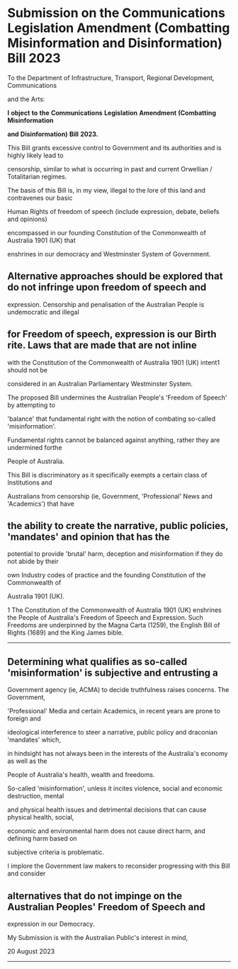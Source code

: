 # Submission on the Communications Legislation Amendment (Combatting Misinformation and Disinformation) Bill 2023

To the Department of Infrastructure, Transport, Regional Development, Communications

and the Arts:

**I** **object** **to** **the** **Communications** **Legislation** **Amendment** **(Combatting** **Misinformation**

**and** **Disinformation)** **Bill** **2023.**

This Bill grants excessive control to Government and its authorities and is highly likely lead to

censorship, similar to what is occurring in past and current Orwellian / Totalitarian regimes.

The basis of this Bill is, in my view, illegal to the lore of this land and contravenes our basic

Human Rights of freedom of speech (include expression, debate, beliefs and opinions)

encompassed in our founding Constitution of the Commonwealth of Australia 1901 (UK) that

enshrines in our democracy and Westminster System of Government.

## Alternative approaches should be explored that do not infringe upon freedom of speech and

expression. Censorship and penalisation of the Australian People is undemocratic and illegal

## for Freedom of speech, expression is our Birth rite. Laws that are made that are not inline
 with the Constitution of the Commonwealth of Australia 1901 (UK) intent1 should not be

considered in an Australian Parliamentary Westminster System.

The proposed Bill undermines the Australian People's 'Freedom of Speech' by attempting to

'balance' that fundamental right with the notion of combating so-called 'misinformation'.

Fundamental rights cannot be balanced against anything, rather they are undermined forthe

People of Australia.

This Bill is discriminatory as it specifically exempts a certain class of Institutions and

Australians from censorship (ie, Government, 'Professional' News and 'Academics') that have

## the ability to create the narrative, public policies, 'mandates' and opinion that has the

 potential to provide 'brutal' harm, deception and misinformation if they do not abide by their

own Industry codes of practice and the founding Constitution of the Commonwealth of

Australia 1901 (UK).

1 The Constitution of the Commonwealth of Australia 1901 (UK) enshrines the People of Australia's Freedom of Speech
and Expression. Such Freedoms are underpinned by the Magna Carta (1259), the English Bill of Rights (1689) and the
King James bible.


-----

## Determining what qualifies as so-called 'misinformation' is subjective and entrusting a

Government agency (ie, ACMA) to decide truthfulness raises concerns. The Government,

'Professional' Media and certain Academics, in recent years are prone to foreign and

ideological interference to steer a narrative, public policy and draconian 'mandates' which,

in hindsight has not always been in the interests of the Australia's economy as well as the

People of Australia's health, wealth and freedoms.

So-called 'misinformation', unless it incites violence, social and economic destruction, mental

and physical health issues and detrimental decisions that can cause physical health, social,

economic and environmental harm does not cause direct harm, and defining harm based on

subjective criteria is problematic.

I implore the Government law makers to reconsider progressing with this Bill and consider

## alternatives that do not impinge on the Australian Peoples' Freedom of Speech and

expression in our Democracy.

My Submission is with the Australian Public's interest in mind,

20 August 2023


-----

